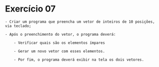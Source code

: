 # Exercício 07

    - Criar um programa que preencha um vetor de inteiros de 10 posições, via teclado;
    
    - Após o preenchimento do vetor, o programa deverá:
    
        - Verificar quais são os elementos ímpares
        
        - Gerar um novo vetor com esses elementos. 
        
        - Por fim, o programa deverá exibir na tela os dois vetores.